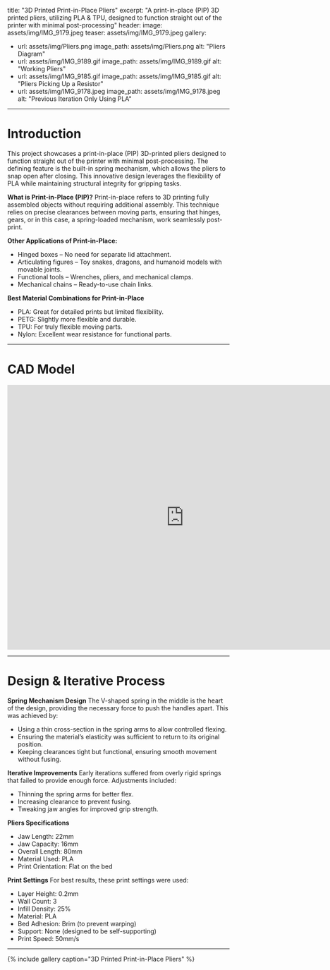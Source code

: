 
title: "3D Printed Print-in-Place Pliers"
excerpt: "A print-in-place (PIP) 3D printed pliers, utilizing PLA & TPU, designed to function straight out of the printer with minimal post-processing"
header:
  image: assets/img/IMG_9179.jpeg
  teaser: assets/img/IMG_9179.jpeg
gallery:
  - url: assets/img/Pliers.png
    image_path: assets/img/Pliers.png
    alt: "Pliers Diagram"
- url: assets/img/IMG_9189.gif
    image_path: assets/img/IMG_9189.gif
    alt: "Working Pliers"
- url: assets/img/IMG_9185.gif
    image_path: assets/img/IMG_9185.gif
    alt: "Pliers Picking Up a Resistor"
- url: assets/img/IMG_9178.jpeg
    image_path: assets/img/IMG_9178.jpeg
    alt: "Previous Iteration Only Using PLA"

---

# Introduction
This project showcases a print-in-place (PIP) 3D-printed pliers designed to function straight out of the printer with minimal post-processing. The defining feature is the built-in spring mechanism, which allows the pliers to snap open after closing. This innovative design leverages the flexibility of PLA while maintaining structural integrity for gripping tasks.

**What is Print-in-Place (PIP)?**
Print-in-place refers to 3D printing fully assembled objects without requiring additional assembly. This technique relies on precise clearances between moving parts, ensuring that hinges, gears, or in this case, a spring-loaded mechanism, work seamlessly post-print.

**Other Applications of Print-in-Place:**
* Hinged boxes – No need for separate lid attachment.
* Articulating figures – Toy snakes, dragons, and humanoid models with movable joints.
* Functional tools – Wrenches, pliers, and mechanical clamps.
* Mechanical chains – Ready-to-use chain links.

**Best Material Combinations for Print-in-Place**
* PLA: Great for detailed prints but limited flexibility.
* PETG: Slightly more flexible and durable.
* TPU: For truly flexible moving parts.
* Nylon: Excellent wear resistance for functional parts.

---

# CAD Model

<iframe src="https://a360.co/4bGMtXF" width="800" height="600" allowfullscreen="true" webkitallowfullscreen="true" mozallowfullscreen="true" frameborder="0"></iframe>

---

# Design & Iterative Process
**Spring Mechanism Design**
The V-shaped spring in the middle is the heart of the design, providing the necessary force to push the handles apart. This was achieved by:
* Using a thin cross-section in the spring arms to allow controlled flexing.
* Ensuring the material’s elasticity was sufficient to return to its original position.
* Keeping clearances tight but functional, ensuring smooth movement without fusing.​

**Iterative Improvements**
Early iterations suffered from overly rigid springs that failed to provide enough force. Adjustments included:
* Thinning the spring arms for better flex.
* Increasing clearance to prevent fusing.
* Tweaking jaw angles for improved grip strength.

**Pliers Specifications**
* Jaw Length: 22mm
* Jaw Capacity: 16mm
* Overall Length: 80mm
* Material Used: PLA
* Print Orientation: Flat on the bed

**Print Settings**
For best results, these print settings were used:
* Layer Height: 0.2mm
* Wall Count: 3
* Infill Density: 25%
* Material: PLA
* Bed Adhesion: Brim (to prevent warping)
* Support: None (designed to be self-supporting)
* Print Speed: 50mm/s​

---

{% include gallery caption="3D Printed Print-in-Place Pliers" %}

